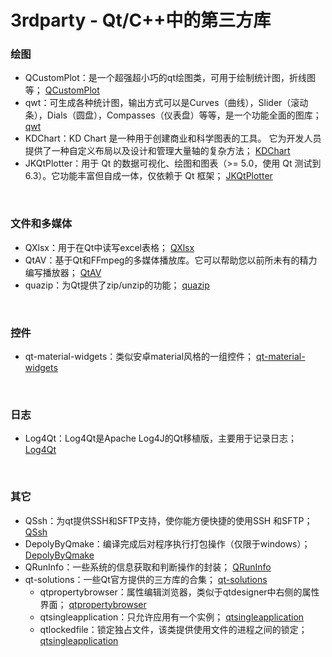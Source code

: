 # 3rdparty - Qt/C++中的第三方库
### 绘图
- QCustomPlot：是一个超强超小巧的qt绘图类，可用于绘制统计图，折线图等；    [QCustomPlot](qcustomplot)
- qwt：可生成各种统计图，输出方式可以是Curves（曲线），Slider（滚动条），Dials（圆盘），Compasses（仪表盘）等等，是一个功能全面的图库；    [qwt](qwt)
- KDChart：KD Chart 是一种用于创建商业和科学图表的工具。 它为开发人员提供了一种自定义布局以及设计和管理大量轴的复杂方法；    [KDChart](KDChart)
- JKQtPlotter：用于 Qt 的数据可视化、绘图和图表（>= 5.0，使用 Qt 测试到 6.3）。它功能丰富但自成一体，仅依赖于 Qt 框架；    [JKQtPlotter](JKQtPlotter)

&nbsp;
### 文件和多媒体
- QXlsx：用于在Qt中读写excel表格；    [QXlsx](QXlsx)
- QtAV：基于Qt和FFmpeg的多媒体播放库。它可以帮助您以前所未有的精力编写播放器；    [QtAV](QtAV)
- quazip：为Qt提供了zip/unzip的功能；    [quazip](quazip)

&nbsp;
### 控件
- qt-material-widgets：类似安卓material风格的一组控件；    [qt-material-widgets](qt-material-widgets)

&nbsp;
### 日志
- Log4Qt：Log4Qt是Apache Log4J的Qt移植版，主要用于记录日志；    [Log4Qt](Log4Qt)

&nbsp;
### 其它
- QSsh：为qt提供SSH和SFTP支持，使你能方便快捷的使用SSH 和SFTP；    [QSsh](QSsh)
- DepolyByQmake：编译完成后对程序执行打包操作（仅限于windows）；    [DepolyByQmake](DeployByQmake)
- QRunInfo：一些系统的信息获取和判断操作的封装；    [QRunInfo](QRunInfo)
- qt-solutions：一些Qt官方提供的三方库的合集；    [qt-solutions](qt-solutions)
    - qtpropertybrowser：属性编辑浏览器，类似于qtdesigner中右侧的属性界面；    [qtpropertybrowser](qt-solutions/qtpropertybrowser)  
    - qtsingleapplication：只允许应用有一个实例；    [qtsingleapplication](qt-solutions/qtsingleapplication)
    - qtlockedfile：锁定独占文件，该类提供使用文件的进程之间的锁定；    [qtsingleapplication](qt-solutions/qtlockedfile)  
